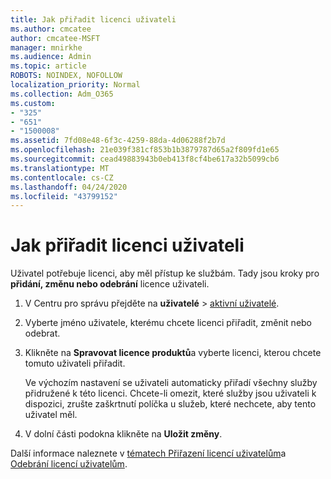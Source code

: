 ```yaml
---
title: Jak přiřadit licenci uživateli
ms.author: cmcatee
author: cmcatee-MSFT
manager: mnirkhe
ms.audience: Admin
ms.topic: article
ROBOTS: NOINDEX, NOFOLLOW
localization_priority: Normal
ms.collection: Adm_O365
ms.custom:
- "325"
- "651"
- "1500008"
ms.assetid: 7fd08e48-6f3c-4259-88da-4d06288f2b7d
ms.openlocfilehash: 21e039f381cf853b1b3879787d65a2f809fd1e65
ms.sourcegitcommit: cead49883943b0eb413f8cf4be617a32b5099cb6
ms.translationtype: MT
ms.contentlocale: cs-CZ
ms.lasthandoff: 04/24/2020
ms.locfileid: "43799152"
---
```

# <a name="how-to-assign-a-license-to-a-user"></a>Jak přiřadit licenci uživateli

Uživatel potřebuje licenci, aby měl přístup ke službám. Tady jsou kroky pro **přidání, změnu nebo odebrání** licence uživateli.
  
1. V Centru pro správu přejděte na **uživatelé** \> [aktivní uživatelé](https://go.microsoft.com/fwlink/p/?linkid=834822).

2. Vyberte jméno uživatele, kterému chcete licenci přiřadit, změnit nebo odebrat.

3. Klikněte na **Spravovat licence produktů**a vyberte licenci, kterou chcete tomuto uživateli přiřadit.

    Ve výchozím nastavení se uživateli automaticky přiřadí všechny služby přidružené k této licenci. Chcete-li omezit, které služby jsou uživateli k dispozici, zrušte zaškrtnutí políčka u služeb, které nechcete, aby tento uživatel měl.

4. V dolní části podokna klikněte na **Uložit změny**.

Další informace naleznete v [tématech Přiřazení licencí uživatelům](https://docs.microsoft.com/office365/admin/subscriptions-and-billing/assign-licenses-to-users)a [Odebrání licencí uživatelům](https://docs.microsoft.com/office365/admin/subscriptions-and-billing/remove-licenses-from-users).